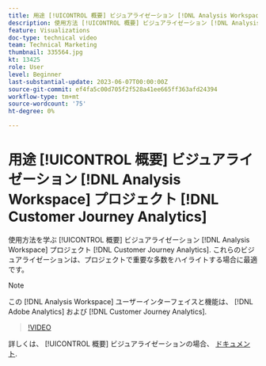 ```yaml
---
title: 用途 [!UICONTROL 概要] ビジュアライゼーション [!DNL Analysis Workspace] プロジェクト
description: 使用方法 [!UICONTROL 概要] ビジュアライゼーション [!DNL Analysis Workspace] プロジェクト [!DNL Customer Journey Analytics].
feature: Visualizations
doc-type: technical video
team: Technical Marketing
thumbnail: 335564.jpg
kt: 13425
role: User
level: Beginner
last-substantial-update: 2023-06-07T00:00:00Z
source-git-commit: ef4fa5c00d705f2f528a41ee665ff363afd24394
workflow-type: tm+mt
source-wordcount: '75'
ht-degree: 0%

---
```


# 用途 [!UICONTROL 概要] ビジュアライゼーション [!DNL Analysis Workspace] プロジェクト [!DNL Customer Journey Analytics]

使用方法を学ぶ [!UICONTROL 概要] ビジュアライゼーション [!DNL Analysis Workspace] プロジェクト [!DNL Customer Journey Analytics]. これらのビジュアライゼーションは、プロジェクトで重要な多数をハイライトする場合に最適です。

>[!NOTE]
>
>この [!DNL Analysis Workspace] ユーザーインターフェイスと機能は、 [!DNL Adobe Analytics] および [!DNL Customer Journey Analytics].

>[!VIDEO](https://video.tv.adobe.com/v/335564/?quality=12&learn=on)

詳しくは、 [!UICONTROL 概要] ビジュアライゼーションの場合、 [ドキュメント](https://experienceleague.adobe.com/docs/analytics-platform/using/cja-workspace/visualizations/summary-number-change.html).
